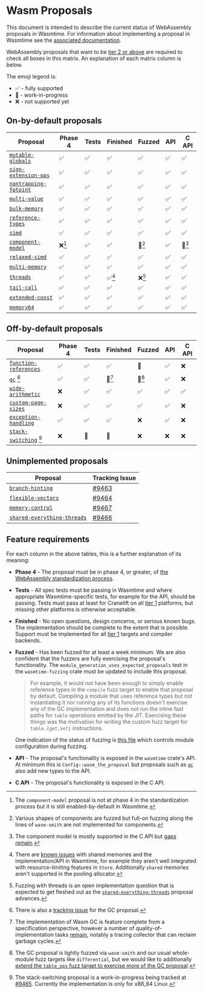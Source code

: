 # Wasm Proposals

This document is intended to describe the current status of WebAssembly
proposals in Wasmtime. For information about implementing a proposal in Wasmtime
see the [associated
documentation](./contributing-implementing-wasm-proposals.md).

WebAssembly proposals that want to be [tier 2 or above](./stability-tiers.md)
are required to check all boxes in this matrix. An explanation of each matrix
column is below.

The emoji legend is:

* ✅ - fully supported
* 🚧 - work-in-progress
* ❌ - not supported yet

## On-by-default proposals

|  Proposal                | Phase 4 | Tests | Finished | Fuzzed | API | C API |
|--------------------------|---------|-------|----------|--------|-----|-------|
| [`mutable-globals`]      | ✅      | ✅    | ✅       | ✅     | ✅  | ✅    |
| [`sign-extension-ops`]   | ✅      | ✅    | ✅       | ✅     | ✅  | ✅    |
| [`nontrapping-fptoint`]  | ✅      | ✅    | ✅       | ✅     | ✅  | ✅    |
| [`multi-value`]          | ✅      | ✅    | ✅       | ✅     | ✅  | ✅    |
| [`bulk-memory`]          | ✅      | ✅    | ✅       | ✅     | ✅  | ✅    |
| [`reference-types`]      | ✅      | ✅    | ✅       | ✅     | ✅  | ✅    |
| [`simd`]                 | ✅      | ✅    | ✅       | ✅     | ✅  | ✅    |
| [`component-model`]      | ❌[^1]  | ✅    | ✅       | 🚧[^2] | ✅  | 🚧[^5]|
| [`relaxed-simd`]         | ✅      | ✅    | ✅       | ✅     | ✅  | ✅    |
| [`multi-memory`]         | ✅      | ✅    | ✅       | ✅     | ✅  | ✅    |
| [`threads`]              | ✅      | ✅    | ✅[^9]   | ❌[^3] | ✅  | ✅    |
| [`tail-call`]            | ✅      | ✅    | ✅       | ✅     | ✅  | ✅    |
| [`extended-const`]       | ✅      | ✅    | ✅       | ✅     | ✅  | ✅    |
| [`memory64`]             | ✅      | ✅    | ✅       | ✅     | ✅  | ✅    |

[^1]: The `component-model` proposal is not at phase 4 in the standardization
    process but it is still enabled-by-default in Wasmtime.
[^2]: Various shapes of components are fuzzed but full-on fuzzing along the
    lines of `wasm-smith` are not implemented for components.
[^3]: Fuzzing with threads is an open implementation question that is expected
    to get fleshed out as the [`shared-everything-threads`] proposal advances.
[^5]: The component model is mostly supported in the C API but [gaps
    remain][cm-capi-gaps].
[^9]: There are [known
    issues](https://github.com/bytecodealliance/wasmtime/issues/4245) with
    shared memories and the implementation/API in Wasmtime, for example they
    aren't well integrated with resource-limiting features in `Store`.
    Additionally `shared` memories aren't supported in the pooling allocator.

[cm-capi-gaps]: https://github.com/bytecodealliance/wasmtime/issues?q=is%3Aissue%20state%3Aopen%20label%3Awasm-proposal%3Acomponent-model%20label%3Awasmtime%3Ac-api

## Off-by-default proposals

|  Proposal                   | Phase 4 | Tests | Finished | Fuzzed | API | C API |
|-----------------------------|---------|-------|----------|--------|-----|-------|
| [`function-references`]     | ✅      | ✅    | ✅       | 🚧     | ✅  | ❌    |
| [`gc`] [^6]                 | ✅      | ✅    | 🚧[^7]   | 🚧[^8] | ✅  | ❌    |
| [`wide-arithmetic`]         | ❌      | ✅    | ✅       | ✅     | ✅  | ✅    |
| [`custom-page-sizes`]       | ❌      | ✅    | ✅       | ✅     | ✅  | ❌    |
| [`exception-handling`]      | ✅      | ✅    | ✅       | ❌     | ✅  | ❌    |
| [`stack-switching`] [^10]   | ❌      | 🚧    | 🚧       | ❌     | ❌  | ❌    |

[^6]: There is also a [tracking
    issue](https://github.com/bytecodealliance/wasmtime/issues/5032) for the
    GC proposal.
[^7]: The implementation of Wasm GC is feature complete from a specification
    perspective, however a number of quality-of-implementation tasks
    [remain](https://github.com/bytecodealliance/wasmtime/issues/5032), notably
    a tracing collector that can reclaim garbage cycles.
[^8]: The GC proposal is lightly fuzzed via `wasm-smith` and our usual
    whole-module fuzz targets like `differential`, but we would like to
    additionally [extend the `table_ops` fuzz target to exercise more of the GC
    proposal](https://github.com/bytecodealliance/wasmtime/issues/10327).
[^10]: The stack-switching proposal is a work-in-progress being tracked
    at [#9465](https://github.com/bytecodealliance/wasmtime/issues/9465).
    Currently the implementation is only for x86\_64 Linux.

## Unimplemented proposals

| Proposal                      | Tracking Issue |
|-------------------------------|----------------|
| [`branch-hinting`]            | [#9463](https://github.com/bytecodealliance/wasmtime/issues/9463) |
| [`flexible-vectors`]          | [#9464](https://github.com/bytecodealliance/wasmtime/issues/9464) |
| [`memory-control`]            | [#9467](https://github.com/bytecodealliance/wasmtime/issues/9467) |
| [`shared-everything-threads`] | [#9466](https://github.com/bytecodealliance/wasmtime/issues/9466) |

[`mutable-globals`]: https://github.com/WebAssembly/mutable-global/blob/master/proposals/mutable-global/Overview.md
[`sign-extension-ops`]: https://github.com/WebAssembly/spec/blob/master/proposals/sign-extension-ops/Overview.md
[`nontrapping-fptoint`]: https://github.com/WebAssembly/spec/blob/master/proposals/nontrapping-float-to-int-conversion/Overview.md
[`multi-value`]: https://github.com/WebAssembly/spec/blob/master/proposals/multi-value/Overview.md
[`bulk-memory`]: https://github.com/WebAssembly/bulk-memory-operations/blob/master/proposals/bulk-memory-operations/Overview.md
[`reference-types`]: https://github.com/WebAssembly/reference-types/blob/master/proposals/reference-types/Overview.md
[`simd`]: https://github.com/WebAssembly/simd/blob/master/proposals/simd/SIMD.md
[`tail-call`]: https://github.com/WebAssembly/tail-call/blob/main/proposals/tail-call/Overview.md
[`branch-hinting`]: https://github.com/WebAssembly/branch-hinting
[`exception-handling`]: https://github.com/WebAssembly/exception-handling
[`extended-const`]: https://github.com/WebAssembly/extended-const
[`flexible-vectors`]: https://github.com/WebAssembly/flexible-vectors
[`memory-control`]: https://github.com/WebAssembly/memory-control
[`stack-switching`]: https://github.com/WebAssembly/stack-switching
[`shared-everything-threads`]: https://github.com/WebAssembly/shared-everything-threads
[`memory64`]: https://github.com/WebAssembly/memory64/blob/master/proposals/memory64/Overview.md
[`multi-memory`]: https://github.com/WebAssembly/multi-memory/blob/master/proposals/multi-memory/Overview.md
[`threads`]: https://github.com/WebAssembly/threads/blob/master/proposals/threads/Overview.md
[`component-model`]: https://github.com/WebAssembly/component-model/blob/main/design/mvp/Explainer.md
[`relaxed-simd`]: https://github.com/WebAssembly/relaxed-simd/blob/main/proposals/relaxed-simd/Overview.md
[`function-references`]: https://github.com/WebAssembly/function-references/blob/main/proposals/function-references/Overview.md
[`wide-arithmetic`]: https://github.com/WebAssembly/wide-arithmetic/blob/main/proposals/wide-arithmetic/Overview.md
[`gc`]: https://github.com/WebAssembly/gc
[`custom-page-sizes`]: https://github.com/WebAssembly/custom-page-sizes

## Feature requirements

For each column in the above tables, this is a further explanation of its meaning:

* **Phase 4** - The proposal must be in phase 4, or greater, of [the
  WebAssembly standardization process][phases].

* **Tests** - All spec tests must be passing in Wasmtime and where appropriate
  Wasmtime-specific tests, for example for the API, should be passing. Tests
  must pass at least for Cranelift on all [tier 1](./stability-tiers.md)
  platforms, but missing other platforms is otherwise acceptable.

* **Finished** - No open questions, design concerns, or serious known bugs. The
  implementation should be complete to the extent that is possible. Support
  must be implemented for all [tier 1](./stability-tiers.md) targets and
  compiler backends.

* **Fuzzed** - Has been fuzzed for at least a week minimum. We are also
  confident that the fuzzers are fully exercising the proposal's functionality.
  The `module_generation_uses_expected_proposals` test in the `wasmtime-fuzzing`
  crate must be updated to include this proposal.

  > For example, it would *not* have been enough to simply enable reference
  > types in the `compile` fuzz target to enable that proposal by
  > default. Compiling a module that uses reference types but not instantiating
  > it nor running any of its functions doesn't exercise any of the GC
  > implementation and does not run the inline fast paths for `table` operations
  > emitted by the JIT. Exercising these things was the motivation for writing
  > the custom fuzz target for `table.{get,set}` instructions.

  One indication of the status of fuzzing is [this
  file](https://github.com/bytecodealliance/wasmtime/blob/main/crates/fuzzing/src/generators/module.rs#L16)
  which controls module configuration during fuzzing.

* **API** - The proposal's functionality is exposed in the `wasmtime` crate's
  API. At minimum this is `Config::wasm_the_proposal` but proposals such as
  [`gc`] also add new types to the API.

* **C API** - The proposal's functionality is exposed in the C API.

[phases]: https://github.com/WebAssembly/meetings/blob/master/process/phases.md
